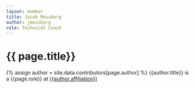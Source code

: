 ```yaml
---
layout: member
title: Jacob Mossberg
author: jmossberg
role: Technical Coach
---
```


# {{ page.title}}
{% assign author = site.data.contributors[page.author] %}
{{author.title}} is a {{page.role}} at [{{author.affiliation}}]({{author.url}})
